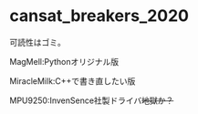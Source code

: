 # cansat_breakers_2020
可読性はゴミ。

MagMell:Pythonオリジナル版

MiracleMilk:C++で書き直したい版

MPU9250:InvenSence社製ドライバ~~地獄か？~~
